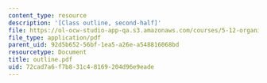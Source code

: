 ```yaml
---
content_type: resource
description: '[Class outline, second-half]'
file: https://ol-ocw-studio-app-qa.s3.amazonaws.com/courses/5-12-organic-chemistry-i-spring-2003/72cad7a6f7b831c48169204d96e9eade_outline.pdf
file_type: application/pdf
parent_uid: 92d5b652-56bf-1ea5-a26e-a548816068bd
resourcetype: Document
title: outline.pdf
uid: 72cad7a6-f7b8-31c4-8169-204d96e9eade
---
```

